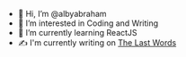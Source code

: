 - 👋 Hi, I’m @albyabraham
- 👀 I’m interested in Coding and Writing
- 🌱 I’m currently learning ReactJS
- ✍️ I'm currently writing on <a href="https://thelastwords.wiki/" target="_blank">The Last Words</a>

<!---
albyabraham/albyabraham is a ✨ special ✨ repository because its `README.md` (this file) appears on your GitHub profile.
You can click the Preview link to take a look at your changes.
--->
